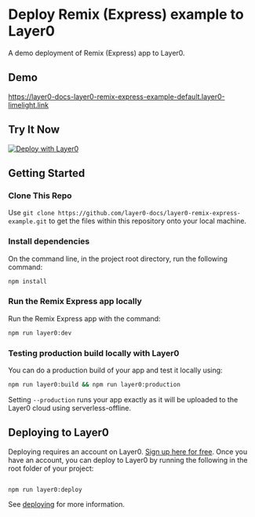 # Deploy Remix (Express) example to Layer0

A demo deployment of Remix (Express) app to Layer0.

## Demo

https://layer0-docs-layer0-remix-express-example-default.layer0-limelight.link

## Try It Now

[![Deploy with Layer0](https://docs.layer0.co/button.svg)](https://app.layer0.co/deploy?repo=https://github.com/layer0-docs/layer0-remix-express-example)

## Getting Started

### Clone This Repo

Use `git clone https://github.com/layer0-docs/layer0-remix-express-example.git` to get the files within this repository onto your local machine.

### Install dependencies

On the command line, in the project root directory, run the following command:

```bash
npm install
```

### Run the Remix Express app locally

Run the Remix Express app with the command:

```bash
npm run layer0:dev
```

### Testing production build locally with Layer0

You can do a production build of your app and test it locally using:

```bash
npm run layer0:build && npm run layer0:production
```

Setting `--production` runs your app exactly as it will be uploaded to the Layer0 cloud using serverless-offline.

## Deploying to Layer0

Deploying requires an account on Layer0. [Sign up here for free](https://app.layer0.co/signup). Once you have an account, you can deploy to Layer0 by running the following in the root folder of your project:

```bash

npm run layer0:deploy
```

See [deploying](https://docs.layer0.co/guides/deploying) for more information.
